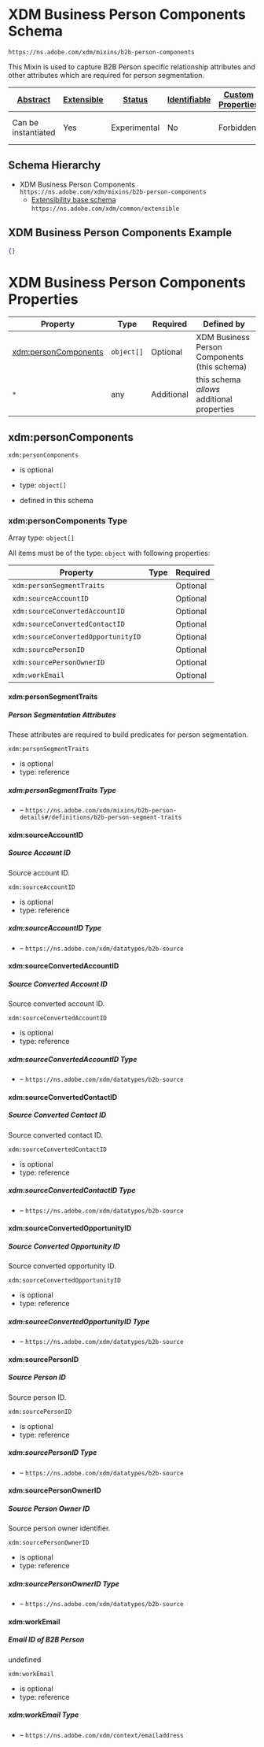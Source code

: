 
# XDM Business Person Components Schema

```
https://ns.adobe.com/xdm/mixins/b2b-person-components
```

This Mixin is used to capture B2B Person specific relationship attributes and other attributes which are required for person segmentation.

| [Abstract](../../../abstract.md) | [Extensible](../../../extensions.md) | [Status](../../../status.md) | [Identifiable](../../../id.md) | [Custom Properties](../../../extensions.md) | [Additional Properties](../../../extensions.md) | Defined In |
|----------------------------------|--------------------------------------|------------------------------|--------------------------------|---------------------------------------------|-------------------------------------------------|------------|
| Can be instantiated | Yes | Experimental | No | Forbidden | Permitted | [mixins/profile/b2b-person-components.schema.json](mixins/profile/b2b-person-components.schema.json) |
## Schema Hierarchy

* XDM Business Person Components `https://ns.adobe.com/xdm/mixins/b2b-person-components`
  * [Extensibility base schema](../../datatypes/extensible.schema.md) `https://ns.adobe.com/xdm/common/extensible`


## XDM Business Person Components Example
```json
{}
```

# XDM Business Person Components Properties

| Property | Type | Required | Defined by |
|----------|------|----------|------------|
| [xdm:personComponents](#xdmpersoncomponents) | `object[]` | Optional | XDM Business Person Components (this schema) |
| `*` | any | Additional | this schema *allows* additional properties |

## xdm:personComponents


`xdm:personComponents`
* is optional
* type: `object[]`

* defined in this schema

### xdm:personComponents Type


Array type: `object[]`

All items must be of the type:
`object` with following properties:


| Property | Type | Required |
|----------|------|----------|
| `xdm:personSegmentTraits`|  | Optional |
| `xdm:sourceAccountID`|  | Optional |
| `xdm:sourceConvertedAccountID`|  | Optional |
| `xdm:sourceConvertedContactID`|  | Optional |
| `xdm:sourceConvertedOpportunityID`|  | Optional |
| `xdm:sourcePersonID`|  | Optional |
| `xdm:sourcePersonOwnerID`|  | Optional |
| `xdm:workEmail`|  | Optional |



#### xdm:personSegmentTraits
##### Person Segmentation Attributes

These attributes are required to build predicates for person segmentation.

`xdm:personSegmentTraits`
* is optional
* type: reference

##### xdm:personSegmentTraits Type


* []() – `https://ns.adobe.com/xdm/mixins/b2b-person-details#/definitions/b2b-person-segment-traits`







#### xdm:sourceAccountID
##### Source Account ID

Source account ID.

`xdm:sourceAccountID`
* is optional
* type: reference

##### xdm:sourceAccountID Type


* []() – `https://ns.adobe.com/xdm/datatypes/b2b-source`







#### xdm:sourceConvertedAccountID
##### Source Converted Account ID

Source converted account ID.

`xdm:sourceConvertedAccountID`
* is optional
* type: reference

##### xdm:sourceConvertedAccountID Type


* []() – `https://ns.adobe.com/xdm/datatypes/b2b-source`







#### xdm:sourceConvertedContactID
##### Source Converted Contact ID

Source converted contact ID.

`xdm:sourceConvertedContactID`
* is optional
* type: reference

##### xdm:sourceConvertedContactID Type


* []() – `https://ns.adobe.com/xdm/datatypes/b2b-source`







#### xdm:sourceConvertedOpportunityID
##### Source Converted Opportunity ID

Source converted opportunity ID.

`xdm:sourceConvertedOpportunityID`
* is optional
* type: reference

##### xdm:sourceConvertedOpportunityID Type


* []() – `https://ns.adobe.com/xdm/datatypes/b2b-source`







#### xdm:sourcePersonID
##### Source Person ID

Source person ID.

`xdm:sourcePersonID`
* is optional
* type: reference

##### xdm:sourcePersonID Type


* []() – `https://ns.adobe.com/xdm/datatypes/b2b-source`







#### xdm:sourcePersonOwnerID
##### Source Person Owner ID

Source person owner identifier.

`xdm:sourcePersonOwnerID`
* is optional
* type: reference

##### xdm:sourcePersonOwnerID Type


* []() – `https://ns.adobe.com/xdm/datatypes/b2b-source`







#### xdm:workEmail
##### Email ID of B2B Person

undefined

`xdm:workEmail`
* is optional
* type: reference

##### xdm:workEmail Type


* []() – `https://ns.adobe.com/xdm/context/emailaddress`











